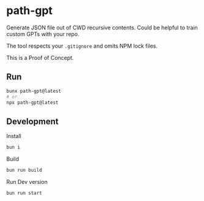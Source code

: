 # path-gpt

Generate JSON file out of CWD recursive contents. Could be helpful to train custom GPTs with your repo.

The tool respects your `.gitignore` and omits NPM lock files.

This is a Proof of Concept.

## Run

```bash
bunx path-gpt@latest
# or
npx path-gpt@latest
```

## Development

Install

```bash
bun i
```

Build

```bash
bun run build
```

Run Dev version

```bash
bun run start
```
